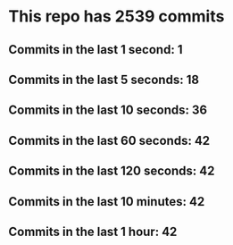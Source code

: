 # This repo has 2539 commits

## Commits in the last 1 second: 1
## Commits in the last 5 seconds: 18
## Commits in the last 10 seconds: 36
## Commits in the last 60 seconds: 42
## Commits in the last 120 seconds: 42
## Commits in the last 10 minutes: 42
## Commits in the last 1 hour: 42
